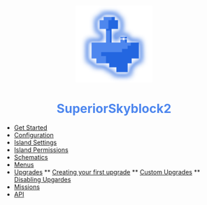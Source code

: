 <center>
  <a style="color: black; text-decoration: none;" href="/#/superiorskyblock/">
    <img src="./images/superiorskyblock-icon.png" width=35%>
    <h1 style="color: #4e87ee;">SuperiorSkyblock2</h1>
  </a>
</center>

* [Get Started](superiorskyblock/)
* [Configuration](superiorskyblock/configuration/)
* [Island Settings](superiorskyblock/island-settings/)
* [Island Permissions](superiorskyblock/island-permissions/)
* [Schematics](superiorskyblock/schematics/)
* [Menus](superiorskyblock/menus/)
* [Upgrades](superiorskyblock/upgrades/)
** [Creating your first upgrade](superiorskyblock/upgrades/?id=creating-your-first-upgrade)
** [Custom Upgrades](superiorskyblock/upgrades/?id=custom-upgrades)
** [Disabling Upgardes](superiorskyblock/upgrades/?id=disabling-upgardes)
* [Missions](superiorskyblock/missions/)
* [API](superiorskyblock/api/)